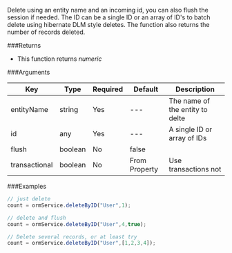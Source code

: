 Delete using an entity name and an incoming id, you can also flush the session if needed. The ID can be a single ID or an array of ID's to batch delete using hibernate DLM style deletes. The function also returns the number of records deleted.

###Returns
* This function returns *numeric*


###Arguments

| Key | Type | Required | Default | Description |
| --- | --- | --- | --- | --- |
| entityName | string | Yes | --- | The name of the entity to delte |
| id | any | Yes | --- | A single ID or array of IDs |
| flush | boolean | No |false  |  |
| transactional | boolean | No | From Property | Use transactions not |

###Examples


```javascript
// just delete
count = ormService.deleteByID("User",1);

// delete and flush
count = ormService.deleteByID("User",4,true);

// Delete several records, or at least try
count = ormService.deleteByID("User",[1,2,3,4]);
```
